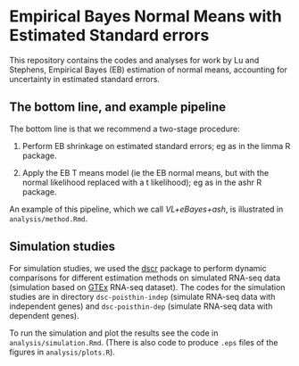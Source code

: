 # Empirical Bayes Normal Means with Estimated Standard errors

This repository contains the codes and analyses for 
work by Lu and Stephens, Empirical Bayes (EB) estimation of normal means, accounting for uncertainty in estimated standard errors.

## The bottom line, and example pipeline

The bottom line is that we recommend a two-stage procedure:

  1. Perform EB shrinkage on estimated standard errors; eg as in the limma R package.

  2. Apply the EB T means model (ie the EB normal means, but with the normal likelihood replaced with a t likelihood); eg as in the ashr R package.
 
An example of this pipeline, which we call *VL+eBayes+ash*, is illustrated in `analysis/method.Rmd`.

## Simulation studies

For simulation studies, we used the [dscr](https://github.com/stephens999/dscr) package to perform dynamic comparisons for different estimation methods on simulated RNA-seq data (simulation based on [GTEx](https://gtexportal.org/home/) RNA-seq dataset). The codes for the simulation studies are in directory `dsc-poisthin-indep` (simulate RNA-seq data with independent genes) and `dsc-poisthin-dep` (simulate RNA-seq data with dependent genes). 

To run the simulation and plot the results see the code in `analysis/simulation.Rmd`.
(There is also code to produce `.eps` files of the figures in `analysis/plots.R`).

